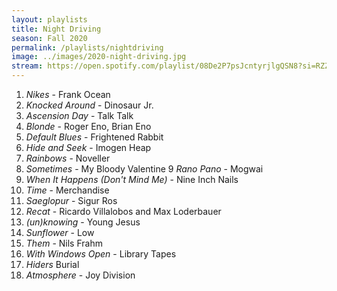 ```yaml
---
layout: playlists
title: Night Driving
season: Fall 2020
permalink: /playlists/nightdriving
image: ../images/2020-night-driving.jpg
stream: https://open.spotify.com/playlist/08De2P7psJcntyrjlgQSN8?si=RZZcFGIFTKCUP1KPwu9Fsw
---
```


1. *Nikes* - Frank Ocean
2. *Knocked Around* - Dinosaur Jr.
3. *Ascension Day* - Talk Talk
4. *Blonde* - Roger Eno, Brian Eno
5. *Default Blues* - Frightened Rabbit
6. *Hide and Seek* - Imogen Heap
7. *Rainbows* - Noveller
8. *Sometimes* - My Bloody Valentine
9 *Rano Pano* - Mogwai
10. *When It Happens (Don't Mind Me)* - Nine Inch Nails
11. *Time* - Merchandise
12. *Saeglopur* - Sigur Ros
13. *Recat* - Ricardo Villalobos and Max Loderbauer
14. *(un)knowing* - Young Jesus
15. *Sunflower* - Low
16. *Them* - Nils Frahm
17. *With Windows Open* - Library Tapes
18. *Hiders* Burial
19. *Atmosphere* - Joy Division
